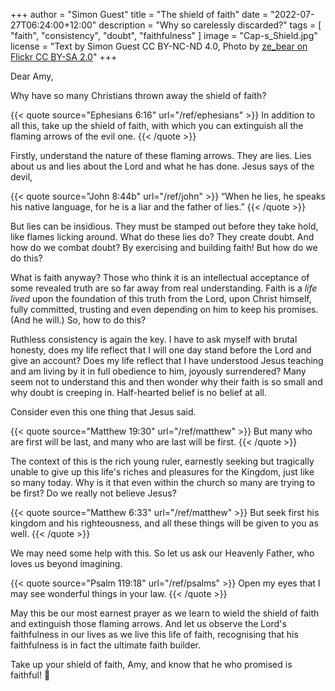 +++
author = "Simon Guest"
title = "The shield of faith"
date = "2022-07-27T06:24:00+12:00"
description = "Why so carelessly discarded?"
tags = [ "faith", "consistency", "doubt", "faithfulness" ]
image = "Cap-s_Shield.jpg"
license = "Text by Simon Guest CC BY-NC-ND 4.0, Photo by [ze_bear on Flickr CC BY-SA 2.0](https://www.flickr.com/photos/ho-fosho/5816817231/)"
+++

Dear Amy,

Why have so many Christians thrown away the shield of faith?

{{< quote source="Ephesians 6:16" url="/ref/ephesians" >}}
In addition to all this, take up the shield of faith, with which you can extinguish all the flaming arrows of the evil one.
{{< /quote >}}

Firstly, understand the nature of these flaming arrows. They are lies. Lies about us and lies about the Lord and what he has done. Jesus says of the devil,

{{< quote source="John 8:44b" url="/ref/john" >}}
“When he lies, he speaks his native language, for he is a liar and the father of lies.”
{{< /quote >}}

But lies can be insidious. They must be stamped out before they take hold, like flames licking around. What do these lies do? They create doubt. And how do we combat doubt? By exercising and building faith! But how do we do this?

What is faith anyway? Those who think it is an intellectual acceptance of some revealed truth are so far away from real understanding. Faith is a _life lived_ upon the foundation of this truth from the Lord, upon Christ himself, fully committed, trusting and even depending on him to keep his promises. (And he will.) So, how to do this?

Ruthless consistency is again the key. I have to ask myself with brutal honesty, does my life reflect that I will one day stand before the Lord and give an account? Does my life reflect that I have understood Jesus teaching and am living by it in full obedience to him, joyously surrendered? Many seem not to understand this and then wonder why their faith is so small and why doubt is creeping in. Half-hearted belief is no belief at all.

Consider even this one thing that Jesus said.

{{< quote source="Matthew 19:30" url="/ref/matthew" >}}
But many who are first will be last, and many who are last will be first.
{{< /quote >}}

The context of this is the rich young ruler, earnestly seeking but tragically unable to give up this life's riches and pleasures for the Kingdom, just like so many today. Why is it that even within the church so many are trying to be first? Do we really not believe Jesus?

{{< quote source="Matthew 6:33" url="/ref/matthew" >}}
But seek first his kingdom and his righteousness, and all these things will be given to you as well.
{{< /quote >}}

We may need some help with this. So let us ask our Heavenly Father, who loves us beyond imagining.

{{< quote source="Psalm 119:18" url="/ref/psalms" >}}
Open my eyes that I may see wonderful things in your law.
{{< /quote >}}

May this be our most earnest prayer as we learn to wield the shield of faith and extinguish those flaming arrows. And let us observe the Lord's faithfulness in our lives as we live this life of faith, recognising that his faithfulness is in fact the ultimate faith builder.

Take up your shield of faith, Amy, and know that he who promised is faithful! 🙏

